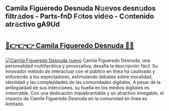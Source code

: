 ## Camila Figueredo Desnuda N𝚞𝚎vos desn𝚞dos filtr𝚊dos - Parts-fnD F𝚘tos vid𝚎o - C𝚘ntenido atr𝚊ctivo gA9Ud

# <h2><a href="http://mb8itq.tromn.icu/?c=Camila+Figueredo+Desnuda">🔗👉👉👉 Camila Figueredo Desnuda 🔗🔗</a></h2>

[![Camila Figueredo Desnuda nuevo](https://i.imgur.com/pEAQMta.gif)](http://mb8itq.tromn.icu/?c=Camila+Figueredo+Desnuda)
Camila Figueredo Desnuda, una personalidad multifacética y provocativa, desafía la descripción fácil. Su innovador método de interactuar con el público en línea ha cautivado y enfurecido a los espectadores, estimulando debates sobre moralidad, identidad y las complejidades de las comunidades digitales. A pesar de la ambigüedad de sus intenciones, su huella en los medios digitales es imborrable. Con una dedicación inquebrantable y un atractivo innegable, el impacto de Camila Figueredo Desnuda en la comunidad en línea es ilimitado.
